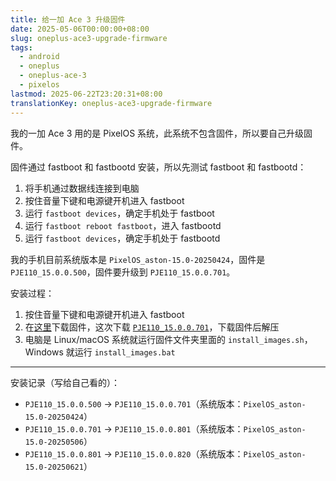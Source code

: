 ```yaml
---
title: 给一加 Ace 3 升级固件
date: 2025-05-06T00:00:00+08:00
slug: oneplus-ace3-upgrade-firmware
tags:
  - android
  - oneplus
  - oneplus-ace-3
  - pixelos
lastmod: 2025-06-22T23:20:31+08:00
translationKey: oneplus-ace3-upgrade-firmware
---
```


我的一加 Ace 3 用的是 PixelOS 系统，此系统不包含固件，所以要自己升级固件。

固件通过 fastboot 和 fastbootd 安装，所以先测试 fastboot 和 fastbootd：

1. 将手机通过数据线连接到电脑
1. 按住音量下键和电源键开机进入 fastboot
1. 运行 `fastboot devices`，确定手机处于 fastboot
1. 运行 `fastboot reboot fastboot`，进入 fastbootd
1. 运行 `fastboot devices`，确定手机处于 fastbootd

我的手机目前系统版本是 `PixelOS_aston-15.0-20250424`，固件是 `PJE110_15.0.0.500`，固件要升级到 `PJE110_15.0.0.701`。

安装过程：

1. 按住音量下键和电源键开机进入 fastboot
1. 在[这里](https://github.com/inferno0230/op12r-fw-repo/releases)下载固件，这次下载 [`PJE110_15.0.0.701`](https://github.com/inferno0230/op12r-fw-repo/releases/tag/PJE110_15.0.0.701(CN01))，下载固件后解压
1. 电脑是 Linux/macOS 系统就运行固件文件夹里面的 `install_images.sh`，Windows 就运行 `install_images.bat`

---

安装记录（写给自己看的）：

- `PJE110_15.0.0.500` -> `PJE110_15.0.0.701`（系统版本：`PixelOS_aston-15.0-20250424`）
- `PJE110_15.0.0.701` -> `PJE110_15.0.0.801`（系统版本：`PixelOS_aston-15.0-20250506`）
- `PJE110_15.0.0.801` -> `PJE110_15.0.0.820`（系统版本：`PixelOS_aston-15.0-20250621`）